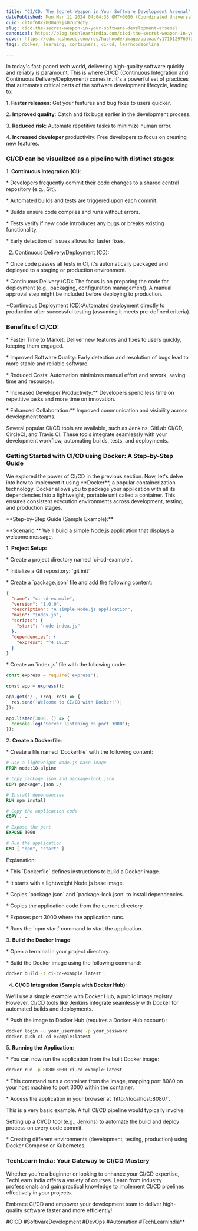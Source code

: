 ```yaml
---
title: "CI/CD: The Secret Weapon in Your Software Development Arsenal"
datePublished: Mon Mar 11 2024 04:04:35 GMT+0000 (Coordinated Universal Time)
cuid: cltmf68ri000409js07un9qty
slug: cicd-the-secret-weapon-in-your-software-development-arsenal
canonical: https://blog.techlearnindia.com/cicd-the-secret-weapon-in-your-software-development-arsenal
cover: https://cdn.hashnode.com/res/hashnode/image/upload/v1710129769730/d8f57a6b-3359-47db-8e48-a7684d383524.png
tags: docker, learning, containers, ci-cd, learncodeonline

---
```


In today's fast-paced tech world, delivering high-quality software quickly and reliably is paramount. This is where CI/CD (Continuous Integration and Continuous Delivery/Deployment) comes in. It's a powerful set of practices that automates critical parts of the software development lifecycle, leading to:

**1\. Faster releases**: Get your features and bug fixes to users quicker.

2\. **Improved quality**: Catch and fix bugs earlier in the development process.

3\. **Reduced risk**: Automate repetitive tasks to minimize human error.

4\. **Increased developer** productivity: Free developers to focus on creating new features.

### CI/CD can be visualized as a pipeline with distinct stages:

1\. **Continuous Integration (CI)**:

\* Developers frequently commit their code changes to a shared central repository (e.g., Git).

\* Automated builds and tests are triggered upon each commit.

\* Builds ensure code compiles and runs without errors.

\* Tests verify if new code introduces any bugs or breaks existing functionality.

\* Early detection of issues allows for faster fixes.

2. Continuous Delivery/Deployment (CD):
    

\* Once code passes all tests in CI, it's automatically packaged and deployed to a staging or production environment.

\* Continuous Delivery (CD): The focus is on preparing the code for deployment (e.g., packaging, configuration management). A manual approval step might be included before deploying to production.

\*Continuous Deployment (CD):Automated deployment directly to production after successful testing (assuming it meets pre-defined criteria).

### Benefits of CI/CD:

\* Faster Time to Market: Deliver new features and fixes to users quickly, keeping them engaged.

\* Improved Software Quality: Early detection and resolution of bugs lead to more stable and reliable software.

\* Reduced Costs: Automation minimizes manual effort and rework, saving time and resources.

\* Increased Developer Productivity:\*\* Developers spend less time on repetitive tasks and more time on innovation.

\* Enhanced Collaboration:\*\* Improved communication and visibility across development teams.

Several popular CI/CD tools are available, such as Jenkins, GitLab CI/CD, CircleCI, and Travis CI. These tools integrate seamlessly with your development workflow, automating builds, tests, and deployments.

### Getting Started with CI/CD using Docker: A Step-by-Step Guide

We explored the power of CI/CD in the previous section. Now, let's delve into how to implement it using \*\*Docker\*\*, a popular containerization technology. Docker allows you to package your application with all its dependencies into a lightweight, portable unit called a container. This ensures consistent execution environments across development, testing, and production stages.

\*\*Step-by-Step Guide (Sample Example):\*\*

\*\*Scenario:\*\* We'll build a simple Node.js application that displays a welcome message.

1\. **Project Setup:**

\* Create a project directory named \`ci-cd-example\`.

\* Initialize a Git repository: \`git init\`

\* Create a \`package.json\` file and add the following content:

```json
{
  "name": "ci-cd-example",
  "version": "1.0.0",
  "description": "A simple Node.js application",
  "main": "index.js",
  "scripts": {
    "start": "node index.js"
  },
  "dependencies": {
    "express": "^4.18.2"
  }
}
```

\* Create an \`index.js\` file with the following code:

```javascript
const express = require('express');

const app = express();

app.get('/', (req, res) => {
  res.send('Welcome to CI/CD with Docker!');
});

app.listen(3000, () => {
  console.log('Server listening on port 3000');
});
```

2\. **Create a Dockerfile**:

\* Create a file named \`Dockerfile\` with the following content:

```dockerfile
# Use a lightweight Node.js base image
FROM node:18-alpine

# Copy package.json and package-lock.json
COPY package*.json ./

# Install dependencies
RUN npm install

# Copy the application code
COPY . .

# Expose the port
EXPOSE 3000

# Run the application
CMD [ "npm", "start" ]
```

Explanation:

\* This \`Dockerfile\` defines instructions to build a Docker image.

\* It starts with a lightweight Node.js base image.

\* Copies \`package.json\` and \`package-lock.json\` to install dependencies.

\* Copies the application code from the current directory.

\* Exposes port 3000 where the application runs.

\* Runs the \`npm start\` command to start the application.

3\. **Build the Docker Image**:

\* Open a terminal in your project directory.

\* Build the Docker image using the following command:

```bash
docker build -t ci-cd-example:latest .
```

4. **CI/CD Integration (Sample with Docker Hub)**:
    

We'll use a simple example with Docker Hub, a public image registry. However, CI/CD tools like Jenkins integrate seamlessly with Docker for automated builds and deployments.

\* Push the image to Docker Hub (requires a Docker Hub account):

```bash
docker login -u your_username -p your_password
docker push ci-cd-example:latest
```

5\. **Running the Application**:

\* You can now run the application from the built Docker image:

```bash
docker run -p 8080:3000 ci-cd-example:latest
```

\* This command runs a container from the image, mapping port 8080 on your host machine to port 3000 within the container.

\* Access the application in your browser at \`http://localhost:8080/\`.

This is a very basic example. A full CI/CD pipeline would typically involve:

Setting up a CI/CD tool (e.g., Jenkins) to automate the build and deploy process on every code commit.

\* Creating different environments (development, testing, production) using Docker Compose or Kubernetes.

### TechLearn India: Your Gateway to CI/CD Mastery

Whether you're a beginner or looking to enhance your CI/CD expertise, TechLearn India offers a variety of courses. Learn from industry professionals and gain practical knowledge to implement CI/CD pipelines effectively in your projects.

Embrace CI/CD and empower your development team to deliver high-quality software faster and more efficiently!

#CICD #SoftwareDevelopment #DevOps #Automation #TechLearnIndia\*\*